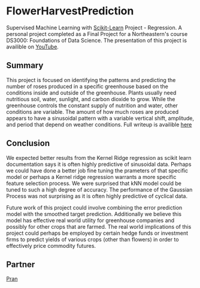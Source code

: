 # FlowerHarvestPrediction
Supervised Machine Learning with [Scikit-Learn](https://scikit-learn.org/stable/) Project - Regression. A personal project completed as a Final Project for a Northeastern's course DS3000: Foundations of Data Science. The presentation of this project is availible on [YouTube](youtu.be/kcqaqe3k1hm).


## Summary
This project is focused on identifying the patterns and predicting the number of roses produced in a specific greenhouse based on the conditions inside and outside of the greenhouse. Plants usually need nutritious soil, water, sunlight, and carbon dioxide to grow. While the greenhouse controls the constant supply of nutrition and water, other conditions are variable. The amount of how much roses are produced appears to have a sinusoidal pattern with a variable vertical shift, amplitude, and period that depend on weather conditions. Full writeup is availible [here](https://github.com/h0rban/FlowerHarvestPrediction/blob/master/writeup.ipynb)


## Conclusion
We expected better results from the Kernel Ridge regression as scikit learn documentation says it is often highly predictive of sinusoidal data. Perhaps we could have done a better job fine tuning the prameters of that specific model or perhaps a Kernel ridge regression warrants a more specific feature selection process. We were surprised that kNN model could be tuned to such a high degree of accuracy. The performance of the Gaussian Process was not surprising as it is often highly predictive of cyclical data. 

Future work of this project could involve combining the error prediction model with the smoothed target prediction. Additionally we believe this model has effective real world utility for greenhouse companies and possibly for other crops that are farmed. The real world implications of this project could perhaps be employed by certain hedge funds or investment firms to predict yields of various crops (other than flowers) in order to effectively price commodity futures. 

## Partner
[Pran](https://github.com/pranavwalia)
